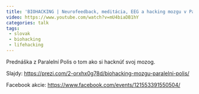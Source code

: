 ```yaml
---
title: 'BIOHACKING | Neurofeedback, meditácia, EEG a hacking mozgu v Paralelní Polis'
video: https://www.youtube.com/watch?v=mU4biaDB1hY
categories: talk
tags:
 - slovak
 - biohacking
 - lifehacking
---
```


Prednáška z Paralelní Polis o tom ako si hacknúť svoj mozog.

Slajdy: https://prezi.com/2-orxhx0g78d/biohacking-mozgu-paralelni-polis/

Facebook akcie: https://www.facebook.com/events/121553391550504/

